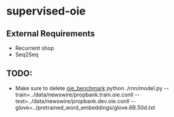 # supervised-oie

## External Requirements
* Recurrent shop
* Seq2Seq

## TODO:
* Make sure to delete [oie_benchmark](oie_benchmark)
python ./rnn/model.py --train=../data/newswire/propbank.train.oie.conll  --test=../data/newswire/propbank.dev.oie.conll --glove=../pretrained_word_embeddings/glove.6B.50d.txt
